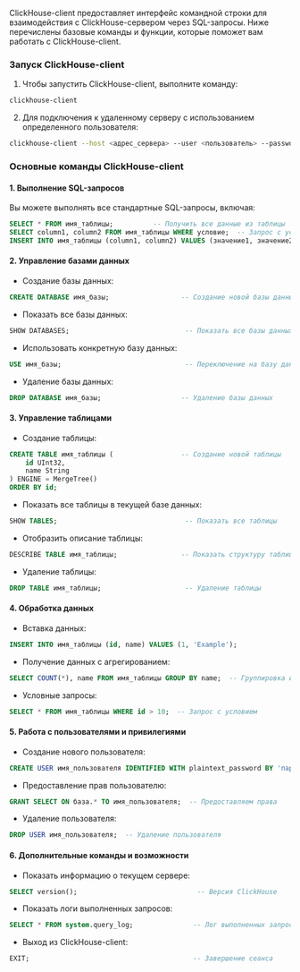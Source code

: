 ClickHouse-client предоставляет интерфейс командной строки для взаимодействия с ClickHouse-сервером через SQL-запросы. Ниже перечислены базовые команды и функции, которые поможет вам работать с ClickHouse-client.

### Запуск ClickHouse-client

1. Чтобы запустить ClickHouse-client, выполните команду:
```sh
clickhouse-client
```

2. Для подключения к удаленному серверу с использованием определенного пользователя:
```sh
clickhouse-client --host <адрес_сервера> --user <пользователь> --password <пароль>
```

### Основные команды ClickHouse-client

#### 1. Выполнение SQL-запросов

Вы можете выполнять все стандартные SQL-запросы, включая:
```sql
SELECT * FROM имя_таблицы;          -- Получить все данные из таблицы
SELECT column1, column2 FROM имя_таблицы WHERE условие;  -- Запрос с условиями
INSERT INTO имя_таблицы (column1, column2) VALUES (значение1, значение2);  -- Вставка данных
```

#### 2. Управление базами данных

- Создание базы данных:
```sql
CREATE DATABASE имя_базы;                  -- Создание новой базы данных
```
- Показать все базы данных:
```sql
SHOW DATABASES;                             -- Показать все базы данных
```
- Использовать конкретную базу данных:
```sql
USE имя_базы;                               -- Переключение на базу данных
```
- Удаление базы данных:
```sql
DROP DATABASE имя_базы;                    -- Удаление базы данных
```

#### 3. Управление таблицами

- Создание таблицы:
```sql
CREATE TABLE имя_таблицы (                 -- Создание новой таблицы
    id UInt32,
    name String
) ENGINE = MergeTree()
ORDER BY id;
```
- Показать все таблицы в текущей базе данных:
```sql
SHOW TABLES;                                -- Показать все таблицы
```
- Отобразить описание таблицы:
```sql
DESCRIBE TABLE имя_таблицы;                -- Показать структуру таблицы
```
- Удаление таблицы:
```sql
DROP TABLE имя_таблицы;                     -- Удаление таблицы
```

#### 4. Обработка данных

- Вставка данных:
```sql
INSERT INTO имя_таблицы (id, name) VALUES (1, 'Example');
```
- Получение данных с агрегированием:
```sql
SELECT COUNT(*), name FROM имя_таблицы GROUP BY name;  -- Группировка и подсчет
```
- Условные запросы:
```sql
SELECT * FROM имя_таблицы WHERE id > 10;  -- Запрос с условием
```

#### 5. Работа с пользователями и привилегиями

- Создание нового пользователя:
```sql
CREATE USER имя_пользователя IDENTIFIED WITH plaintext_password BY 'пароль';  -- Создание пользователя
```
- Предоставление прав пользователю:
```sql
GRANT SELECT ON база.* TO имя_пользователя;  -- Предоставляем права
```
- Удаление пользователя:
```sql
DROP USER имя_пользователя;  -- Удаление пользователя
```

#### 6. Дополнительные команды и возможности

- Показать информацию о текущем сервере:
```sql
SELECT version();                              -- Версия ClickHouse
```
- Показать логи выполненных запросов:
```sql
SELECT * FROM system.query_log;               -- Лог выполненных запросов
```
- Выход из ClickHouse-client:
```sql
EXIT;                                         -- Завершение сеанса
```

